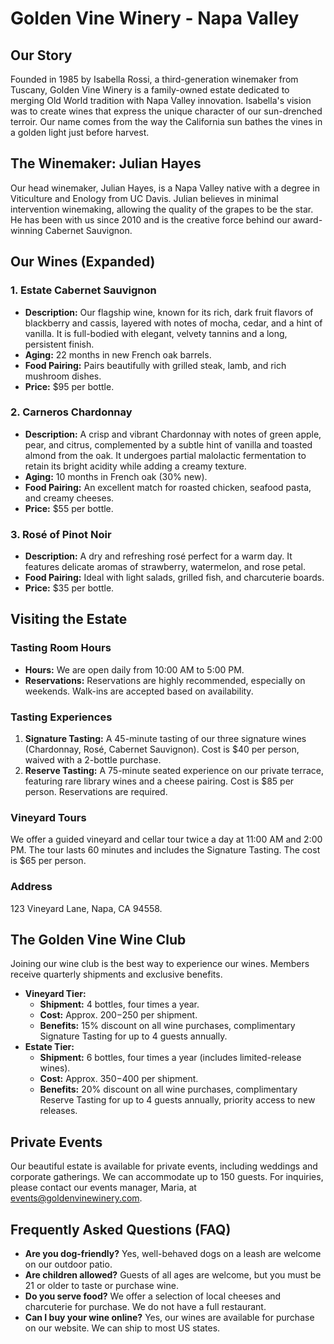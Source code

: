 # Golden Vine Winery - Napa Valley

## Our Story
Founded in 1985 by Isabella Rossi, a third-generation winemaker from Tuscany, Golden Vine Winery is a family-owned estate dedicated to merging Old World tradition with Napa Valley innovation. Isabella's vision was to create wines that express the unique character of our sun-drenched terroir. Our name comes from the way the California sun bathes the vines in a golden light just before harvest.

## The Winemaker: Julian Hayes
Our head winemaker, Julian Hayes, is a Napa Valley native with a degree in Viticulture and Enology from UC Davis. Julian believes in minimal intervention winemaking, allowing the quality of the grapes to be the star. He has been with us since 2010 and is the creative force behind our award-winning Cabernet Sauvignon.

## Our Wines (Expanded)

### 1. Estate Cabernet Sauvignon
- **Description:** Our flagship wine, known for its rich, dark fruit flavors of blackberry and cassis, layered with notes of mocha, cedar, and a hint of vanilla. It is full-bodied with elegant, velvety tannins and a long, persistent finish.
- **Aging:** 22 months in new French oak barrels.
- **Food Pairing:** Pairs beautifully with grilled steak, lamb, and rich mushroom dishes.
- **Price:** $95 per bottle.

### 2. Carneros Chardonnay
- **Description:** A crisp and vibrant Chardonnay with notes of green apple, pear, and citrus, complemented by a subtle hint of vanilla and toasted almond from the oak. It undergoes partial malolactic fermentation to retain its bright acidity while adding a creamy texture.
- **Aging:** 10 months in French oak (30% new).
- **Food Pairing:** An excellent match for roasted chicken, seafood pasta, and creamy cheeses.
- **Price:** $55 per bottle.

### 3. Rosé of Pinot Noir
- **Description:** A dry and refreshing rosé perfect for a warm day. It features delicate aromas of strawberry, watermelon, and rose petal.
- **Food Pairing:** Ideal with light salads, grilled fish, and charcuterie boards.
- **Price:** $35 per bottle.

## Visiting the Estate

### Tasting Room Hours
- **Hours:** We are open daily from 10:00 AM to 5:00 PM.
- **Reservations:** Reservations are highly recommended, especially on weekends. Walk-ins are accepted based on availability.

### Tasting Experiences
1.  **Signature Tasting:** A 45-minute tasting of our three signature wines (Chardonnay, Rosé, Cabernet Sauvignon). Cost is $40 per person, waived with a 2-bottle purchase.
2.  **Reserve Tasting:** A 75-minute seated experience on our private terrace, featuring rare library wines and a cheese pairing. Cost is $85 per person. Reservations are required.

### Vineyard Tours
We offer a guided vineyard and cellar tour twice a day at 11:00 AM and 2:00 PM. The tour lasts 60 minutes and includes the Signature Tasting. The cost is $65 per person.

### Address
123 Vineyard Lane, Napa, CA 94558.

## The Golden Vine Wine Club
Joining our wine club is the best way to experience our wines. Members receive quarterly shipments and exclusive benefits.
- **Vineyard Tier:**
    - **Shipment:** 4 bottles, four times a year.
    - **Cost:** Approx. $200-$250 per shipment.
    - **Benefits:** 15% discount on all wine purchases, complimentary Signature Tasting for up to 4 guests annually.
- **Estate Tier:**
    - **Shipment:** 6 bottles, four times a year (includes limited-release wines).
    - **Cost:** Approx. $350-$400 per shipment.
    - **Benefits:** 20% discount on all wine purchases, complimentary Reserve Tasting for up to 4 guests annually, priority access to new releases.

## Private Events
Our beautiful estate is available for private events, including weddings and corporate gatherings. We can accommodate up to 150 guests. For inquiries, please contact our events manager, Maria, at events@goldenvinewinery.com.

## Frequently Asked Questions (FAQ)
- **Are you dog-friendly?** Yes, well-behaved dogs on a leash are welcome on our outdoor patio.
- **Are children allowed?** Guests of all ages are welcome, but you must be 21 or older to taste or purchase wine.
- **Do you serve food?** We offer a selection of local cheeses and charcuterie for purchase. We do not have a full restaurant.
- **Can I buy your wine online?** Yes, our wines are available for purchase on our website. We can ship to most US states.